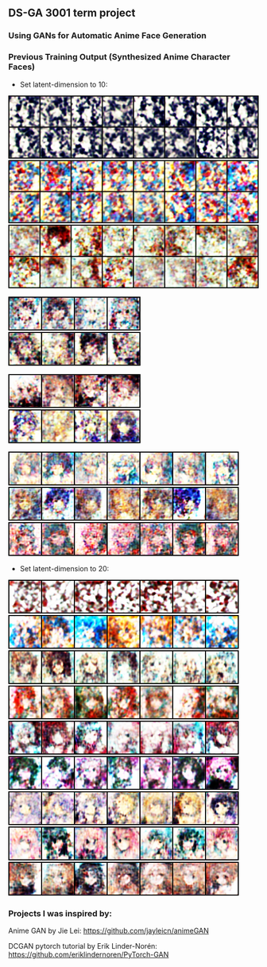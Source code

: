 ## DS-GA 3001 term project

### Using GANs for Automatic Anime Face Generation

### Previous Training Output (Synthesized Anime Character Faces)

* Set latent-dimension to 10:

![1.png](https://github.com/yuepingwang/DCGAN_anime/blob/master/images/1.png)
![554.png](https://github.com/yuepingwang/DCGAN_anime/blob/master/images/554.png)
![860.png](https://github.com/yuepingwang/DCGAN_anime/blob/master/images/860.png)

![893.png](https://github.com/yuepingwang/DCGAN_anime/blob/master/images/893.png)
![936.png](https://github.com/yuepingwang/DCGAN_anime/blob/master/images/936.png)

![1062.png](https://github.com/yuepingwang/DCGAN_anime/blob/master/images/1062.png)
![1146.png](https://github.com/yuepingwang/DCGAN_anime/blob/master/images/1146.png)

![l10_1.png](https://github.com/yuepingwang/DCGAN_anime/blob/master/images/l10_1.png)
![l10_2.png](https://github.com/yuepingwang/DCGAN_anime/blob/master/images/l10_2.png)
![l10_3.png](https://github.com/yuepingwang/DCGAN_anime/blob/master/images/l10_3.png)


* Set latent-dimension to 20:

![l20_1.png](https://github.com/yuepingwang/DCGAN_anime/blob/master/images/l20_1.png)
![l20_2.png](https://github.com/yuepingwang/DCGAN_anime/blob/master/images/l20_2.png)
![l20_3.png](https://github.com/yuepingwang/DCGAN_anime/blob/master/images/l20_3.png)
![l20_4.png](https://github.com/yuepingwang/DCGAN_anime/blob/master/images/l20_4.png)
![l20_5.png](https://github.com/yuepingwang/DCGAN_anime/blob/master/images/l20_5.png)
![l20_6.png](https://github.com/yuepingwang/DCGAN_anime/blob/master/images/l20_6.png)
![l20_7.png](https://github.com/yuepingwang/DCGAN_anime/blob/master/images/l20_7.png)
![l20_8.png](https://github.com/yuepingwang/DCGAN_anime/blob/master/images/l20_8.png)
![l20_9.png](https://github.com/yuepingwang/DCGAN_anime/blob/master/images/l20_9.png)

### Projects I was inspired by:

Anime GAN by Jie Lei: https://github.com/jayleicn/animeGAN

DCGAN pytorch tutorial by Erik Linder-Norén: https://github.com/eriklindernoren/PyTorch-GAN

